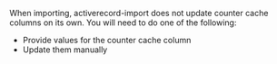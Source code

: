 When importing, activerecord-import does not update counter cache columns on its own. You will need to do one of the following:
* Provide values for the counter cache column
* Update them manually